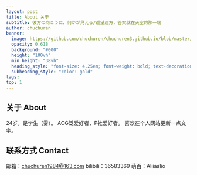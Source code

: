 ```yaml
---
layout: post
title: About 关于
subtitle: 彼方の向こうに、何かが見える/遥望远方，答案就在天空的那一端
author: chuchuren
banner:
  image: https://github.com/chuchuren/chuchuren3.github.io/blob/master/assets/images/about.jpg
  opacity: 0.618
  background: "#000"
  height: "100vh"
  min_height: "38vh"
  heading_style: "font-size: 4.25em; font-weight: bold; text-decoration: underline"
  subheading_style: "color: gold"
tags: 
top: 1
---
```

## 关于 About

24岁，是学生（雾）。
ACG泛爱好者，P社爱好者。
喜欢在个人网站更新一点文字。

## 联系方式 Contact

邮箱：chuchuren1984@163.com
bilibili：36583369
萌百：Aliiaalio